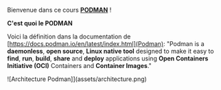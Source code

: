 Bienvenue dans ce cours **[PODMAN](https://podman.io)** !

**C'est quoi le PODMAN**

Voici la définition dans la documentation de [https://docs.podman.io/en/latest/index.html](Podman): "Podman is a **daemonless**, **open source**, **Linux native tool** designed to make it easy to **find**, **run**, **build**, **share** and **deploy** applications using **Open Containers Initiative (OCI)** Containers and **Container Images**." 

 ![Architecture Podman]](assets/architecture.png)